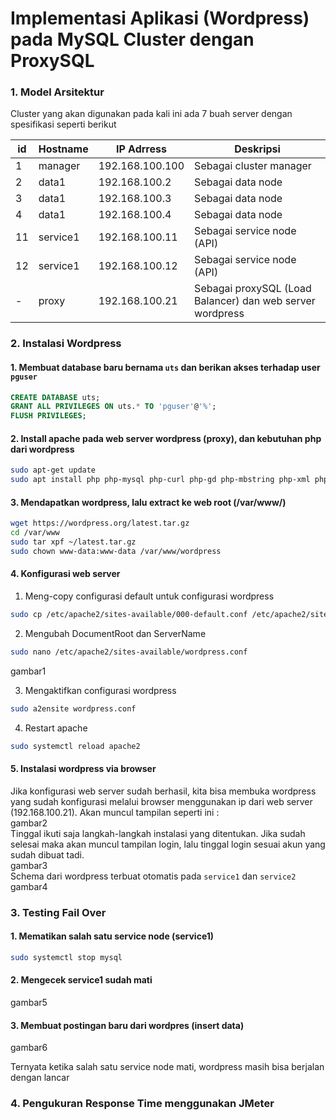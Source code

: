 # Implementasi Aplikasi (Wordpress) pada MySQL Cluster dengan ProxySQL

### 1. Model Arsitektur
Cluster yang akan digunakan pada kali ini ada 7 buah server dengan spesifikasi seperti berikut

id | Hostname | IP Adrress | Deskripsi
--- | --- | --- | ---
1 | manager | 192.168.100.100 | Sebagai cluster manager
2 | data1 | 192.168.100.2 | Sebagai data node
3 | data1 | 192.168.100.3 | Sebagai data node
4 | data1 | 192.168.100.4 | Sebagai data node
11 | service1 | 192.168.100.11 | Sebagai service node (API)
12 | service1 | 192.168.100.12 | Sebagai service node (API)
|-| proxy | 192.168.100.21 | Sebagai proxySQL (Load Balancer) dan web server wordpress

### 2. Instalasi Wordpress
#### 1. Membuat database baru bernama `uts` dan berikan akses terhadap user `pguser`
```sql
CREATE DATABASE uts;
GRANT ALL PRIVILEGES ON uts.* TO 'pguser'@'%';
FLUSH PRIVILEGES;
```
#### 2. Install apache pada web server wordpress (proxy), dan kebutuhan php dari wordpress
```bash
sudo apt-get update
sudo apt install php php-mysql php-curl php-gd php-mbstring php-xml php-xmlrpc php-imap php-ldap php-odbc php-pear php-snmp php-soap php-tidy
```
#### 3. Mendapatkan wordpress, lalu extract ke web root (/var/www/)
```bash
wget https://wordpress.org/latest.tar.gz
cd /var/www
sudo tar xpf ~/latest.tar.gz
sudo chown www-data:www-data /var/www/wordpress
```
#### 4. Konfigurasi web server
1. Meng-copy configurasi default untuk configurasi wordpress
```bash
sudo cp /etc/apache2/sites-available/000-default.conf /etc/apache2/sites-available/wordpress.conf
```
2. Mengubah DocumentRoot dan ServerName
```bash
sudo nano /etc/apache2/sites-available/wordpress.conf
```
gambar1   

3. Mengaktifkan configurasi wordpress
```bash
sudo a2ensite wordpress.conf
```
4. Restart apache
```bash
sudo systemctl reload apache2
```
#### 5. Instalasi wordpress via browser
Jika konfigurasi web server sudah berhasil, kita bisa membuka wordpress yang sudah konfigurasi melalui browser menggunakan ip dari web server (192.168.100.21). Akan muncul tampilan seperti ini :   
gambar2   
Tinggal ikuti saja langkah-langkah instalasi yang ditentukan. Jika sudah selesai maka akan muncul tampilan login, lalu tinggal login sesuai akun yang sudah dibuat tadi.   
gambar3   
Schema dari wordpress terbuat otomatis pada `service1` dan `service2`   
gambar4   
### 3. Testing Fail Over
#### 1. Mematikan salah satu service node (service1)
```bash
sudo systemctl stop mysql
```
#### 2. Mengecek service1 sudah mati
gambar5
#### 3. Membuat postingan baru dari wordpres (insert data)
gambar6   

Ternyata ketika salah satu service node mati, wordpress masih bisa berjalan dengan lancar
### 4. Pengukuran Response Time menggunakan JMeter
